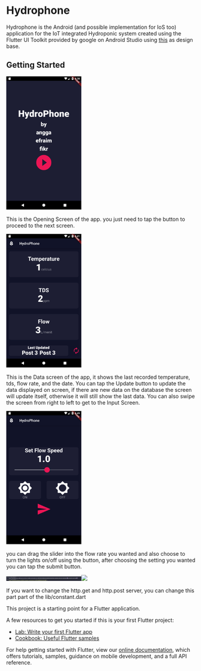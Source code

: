 # Hydrophone

Hydrophone is the Android (and possible implementation for IoS too) application for the IoT integrated Hydroponic system 
created using the Flutter UI Toolkit provided by google on Android Studio using [this](https://github.com/londonappbrewery/bmi-calculator-flutter) 
as design base.

## Getting Started

<img src="tutorial%20images/opening_screen.png" width="200">


This is the Opening Screen of the app. you just need to tap the button to proceed to the next screen.

<img src="tutorial%20images/data_screen.png" width="200">


This is the Data screen of the app, it shows the last recorded temperature, tds, flow rate, and the date. You can tap the 
Update button to update the data displayed on screen, if there are new data on the database the screen will update itself,
otherwise it will still show the last data. You can also swipe the screen from right to left to get to the Input Screen.

<img src="tutorial%20images/input_screen.png" width="200">


you can drag the slider into the flow rate you wanted and also choose to turn the lights on/off using the button,
after choosing the setting you wanted you can tap the submit button.


<img src="tutorial%20images/link2.png" width="200"><img src="tutorial%20images/link1.png" width="200">


If you want to change the http.get and http.post server, you can change this part part of the lib/constant.dart




This project is a starting point for a Flutter application.

A few resources to get you started if this is your first Flutter project:

- [Lab: Write your first Flutter app](https://flutter.dev/docs/get-started/codelab)
- [Cookbook: Useful Flutter samples](https://flutter.dev/docs/cookbook)

For help getting started with Flutter, view our
[online documentation](https://flutter.dev/docs), which offers tutorials,
samples, guidance on mobile development, and a full API reference.

